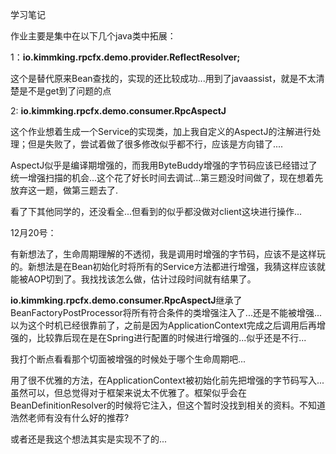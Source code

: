学习笔记

作业主要是集中在以下几个java类中拓展：

1：**io.kimmking.rpcfx.demo.provider.ReflectResolver;**

这个是替代原来Bean查找的，实现的还比较成功...用到了javaassist，就是不太清楚是不是get到了问题的点

2: **io.kimmking.rpcfx.demo.consumer.RpcAspectJ**

这个作业想着生成一个Service的实现类，加上我自定义的AspectJ的注解进行处理；但是失败了，尝试着做了很多修改似乎都不行，应该是方向错了....

AspectJ似乎是编译期增强的，而我用ByteBuddy增强的字节码应该已经错过了统一增强扫描的机会...这个花了好长时间去调试...第三题没时间做了，现在想着先放弃这一题，做第三题去了.

看了下其他同学的，还没看全...但看到的似乎都没做对client这块进行操作...

12月20号：

有新想法了，生命周期理解的不透彻，我是调用时增强的字节码，应该不是这样玩的。新想法是在Bean初始化时将所有的Service方法都进行增强，我猜这样应该就能被AOP切到了。我找找该怎么做，估计过段时间就有结果了。

**io.kimmking.rpcfx.demo.consumer.RpcAspectJ**继承了BeanFactoryPostProcessor将所有符合条件的类增强注入了...还是不能被增强...以为这个时机已经很靠前了，之前是因为ApplicationContext完成之后调用后再增强的，比较靠后现在是在Spring进行配置的时候进行增强的...似乎还是不行...

我打个断点看看那个切面被增强的时候处于哪个生命周期吧...

用了很不优雅的方法，在ApplicationContext被初始化前先把增强的字节码写入...虽然可以，但总觉得对于框架来说太不优雅了。框架似乎会在BeanDefinitionResolver的时候将它注入，但这个暂时没找到相关的资料。不知道浩然老师有没有什么好的推荐?

或者还是我这个想法其实是实现不了的...

